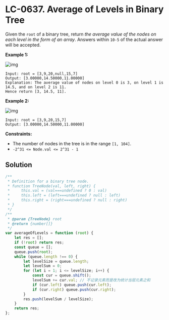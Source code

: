 # LC-0637. Average of Levels in Binary Tree

Given the `root` of a binary tree, return _the average value of the nodes on each level in the form of an array_. Answers within `10-5` of the actual answer will be accepted.

**Example 1:**

![img](https://assets.leetcode.com/uploads/2021/03/09/avg1-tree.jpg)

```
Input: root = [3,9,20,null,15,7]
Output: [3.00000,14.50000,11.00000]
Explanation: The average value of nodes on level 0 is 3, on level 1 is 14.5, and on level 2 is 11.
Hence return [3, 14.5, 11].
```

**Example 2:**

![img](https://assets.leetcode.com/uploads/2021/03/09/avg2-tree.jpg)

```
Input: root = [3,9,20,15,7]
Output: [3.00000,14.50000,11.00000]
```

**Constraints:**

-   The number of nodes in the tree is in the range `[1, 104]`.
-   `-2^31 <= Node.val <= 2^31 - 1`

## Solution

```javascript
/**
 * Definition for a binary tree node.
 * function TreeNode(val, left, right) {
 *     this.val = (val===undefined ? 0 : val)
 *     this.left = (left===undefined ? null : left)
 *     this.right = (right===undefined ? null : right)
 * }
 */
/**
 * @param {TreeNode} root
 * @return {number[]}
 */
var averageOfLevels = function (root) {
    let res = [];
    if (!root) return res;
    const queue = [];
    queue.push(root);
    while (queue.length !== 0) {
        let levelSize = queue.length;
        let levelSum = 0;
        for (let i = 1; i <= levelSize; i++) {
            const cur = queue.shift();
            levelSum += cur.val; // 不记录元素而是改为统计当层元素之和
            if (cur.left) queue.push(cur.left);
            if (cur.right) queue.push(cur.right);
        }
        res.push(levelSum / levelSize);
    }
    return res;
};
```
